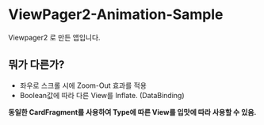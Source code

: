 # ViewPager2-Animation-Sample
Viewpager2 로 만든 앱입니다.
## 뭐가 다른가?
* 좌우로 스크롤 시에 Zoom-Out 효과를 적용
* Boolean값에 따라 다른 View를 Inflate. (DataBinding)

**동일한 CardFragment를 사용하여 Type에 따른 View를 입맛에 따라 사용할 수 있음.**
